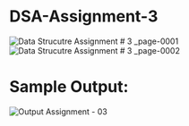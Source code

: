# DSA-Assignment-3

![Data Strucutre Assignment # 3 _page-0001](https://user-images.githubusercontent.com/73307548/183722907-8eeaf408-cbd1-48c4-ad36-3ae01f6ecc9c.jpg)
![Data Strucutre Assignment # 3 _page-0002](https://user-images.githubusercontent.com/73307548/183722918-abf75250-4ef5-4221-aa55-58e4e216dcec.jpg)

# Sample Output:
![Output Assignment - 03](https://user-images.githubusercontent.com/73307548/183722968-39e245e3-30af-4d20-9928-894c218683af.png)
